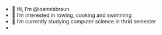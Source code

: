 - 👋 Hi, I’m @ioannisbraun
- 👀 I’m interested in rowing, cooking and swimming
- 🌱 I’m currently studying computer science in thrid semester
- 


<!---
ioannisbraun/ioannisbraun is a ✨ special ✨ repository because its `README.md` (this file) appears on your GitHub profile.
You can click the Preview link to take a look at your changes.
--->
